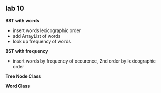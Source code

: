 ## lab 10

**BST with words**
* insert words lexicographic order
* add ArrayList of words
* look up frequency of words

**BST with frequency**
* insert words by frequency of occurence, 2nd order by lexicographic order

**Tree Node Class**

**Word Class**
 
